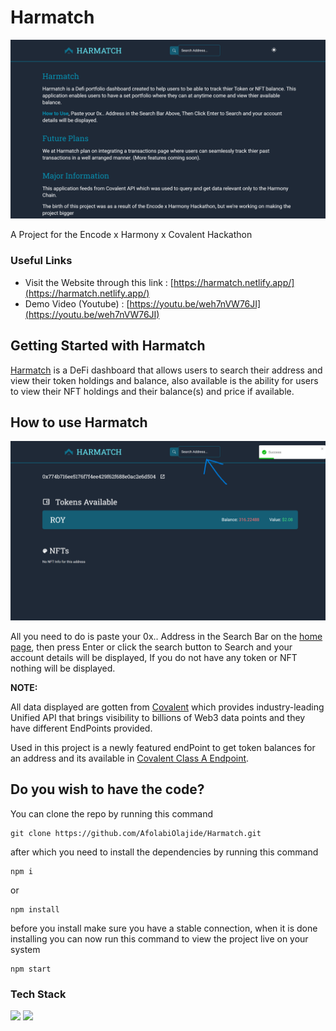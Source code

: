 # Harmatch

<img src="./src/assets/snapshot-homepage.png" />

A Project for the Encode x Harmony x Covalent Hackathon

### Useful Links

-   Visit the Website through this link : [https://harmatch.netlify.app/](https://harmatch.netlify.app/)
-   Demo Video (Youtube) : [https://youtu.be/weh7nVW76JI](https://youtu.be/weh7nVW76JI)

## Getting Started with Harmatch

[Harmatch](https://harmatch.netlify.app/) is a DeFi dashboard that allows users to search their address and view their token holdings and balance, also available is the ability for users to view their NFT holdings and their balance(s) and price if available.

## How to use Harmatch

<img src="./src/assets/snapshot-searched.png" />

All you need to do is paste your 0x.. Address in the Search Bar on the [home page](https://harmatch.netlify.app/), then press Enter or click the search button to Search and your account details will be displayed, If you do not have any token or NFT nothing will be displayed.

**NOTE:**

All data displayed are gotten from [Covalent](https://www.covalenthq.com/docs/) which provides industry-leading Unified API that brings visibility to billions of Web3 data points and they have different EndPoints provided.

Used in this project is a newly featured endPoint to get token balances for an address and its available in [Covalent Class A Endpoint](https://www.covalenthq.com/docs/api/#/0/Get%20token%20balances%20for%20address/USD/1).

## Do you wish to have the code?
You can clone the repo by running this command
```
git clone https://github.com/AfolabiOlajide/Harmatch.git
```
after which you need to install the dependencies by running this command
```
npm i
```
or
```
npm install
```
before you install make sure you have a stable connection, when it is done installing you can now run this command to view the project live on your system
```
npm start
```

### Tech Stack


<img src="https://img.shields.io/badge/React-black?style=for-the-badge&logo=react&logoColor=#5ED4F3">

<img src="https://img.shields.io/badge/Tailwind-black?style=for-the-badge&logo=tailwindcss&logoColor=#5ED4F3">